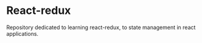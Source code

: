 # React-redux
Repository dedicated to learning react-redux, to state management in react applications.
